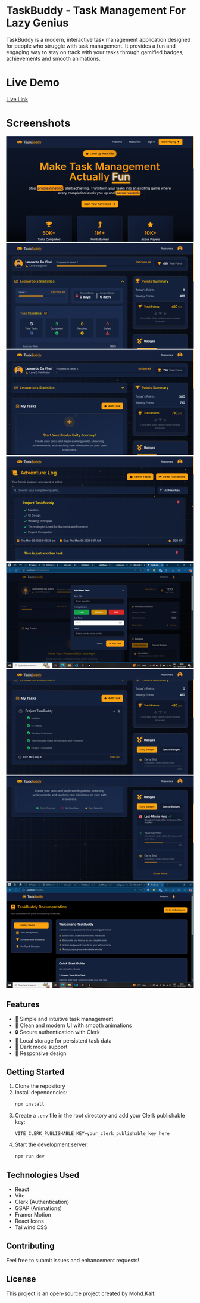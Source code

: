# TaskBuddy - Task Management For Lazy Genius

TaskBuddy is a modern, interactive task management application designed for people who struggle with task management. It provides a fun and engaging way to stay on track with your tasks through gamified badges, achievements and smooth animations.

# Live Demo

[Live Link](https://task-buddy-mk.vercel.app)

# Screenshots

![LandingPage](public/screenshots/LandingPage.png)
![Dashboard](public/screenshots/Dashboard.png)
![Dashboard1](public/screenshots/Dashboard1.png)
![TaskHistory](public/screenshots/TaskHistory.png)
![AddTaskModal](public/screenshots/AddTaskModal.png)
![TaskDemo](public/screenshots/TaskDemo.png)
![Badges](public/screenshots/Badges.png)
![Documentation](public/screenshots/Documentation.png)

## Features

- 🎯 Simple and intuitive task management
- 🎨 Clean and modern UI with smooth animations
- 🔒 Secure authentication with Clerk
- 💾 Local storage for persistent task data
- 🌙 Dark mode support
- 📱 Responsive design

## Getting Started

1. Clone the repository
2. Install dependencies:
   ```bash
   npm install
   ```
3. Create a `.env` file in the root directory and add your Clerk publishable key:
   ```
   VITE_CLERK_PUBLISHABLE_KEY=your_clerk_publishable_key_here
   ```
4. Start the development server:
   ```bash
   npm run dev
   ```

## Technologies Used

- React
- Vite
- Clerk (Authentication)
- GSAP (Animations)
- Framer Motion
- React Icons
- Tailwind CSS

## Contributing

Feel free to submit issues and enhancement requests!

## License

This project is an open-source project created by Mohd.Kaif.
